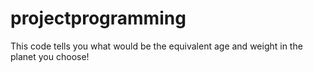 # projectprogramming
This code tells you what would be the equivalent age and weight in the planet you choose! 

